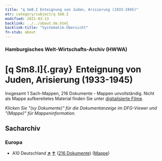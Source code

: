 ```yaml
---
title: "q Sm8.I Enteignung von Juden, Arisierung (1933-1945)"
etr: category/subject/q Sm8.I
modified: 2021-03-13
backlink: ../../about.de.html
backlink-title: "Systematik-Übersicht"
fn-stub: about
---
```


### Hamburgisches Welt-Wirtschafts-Archiv (HWWA)
# [q Sm8.I]{.gray}&#8201; Enteignung von Juden, Arisierung (1933-1945)&#160; 




Insgesamt 1 Sach-Mappen, 216 Dokumente - Mappen unvollständig.
Nicht als Mappe aufbereitetes Material finden Sie unter [digitalisierte Filme](/film/h1_sh).

_Klicken Sie "(xy Dokumente)" für die Dokumentanzeige im DFG-Viewer und "(Mappe)" für Mappeninformation._

## Sacharchiv




### Europa

- A10 Deutschland [**&nearr;**](../../../geo/i/126128/about.de.html "Deutschland (alle Mappen)") [**&uarr;**](../../../geo/about.de.html#A10 "Ländersystematik") (<a href="https://pm20.zbw.eu/dfgview/sh/126128,208307" title="über: Deutschland : Enteignung von Juden, Arisierung (1933-1945)" target="_blank">216 Dokumente</a>) ([Mappe](../../../../folder/sh/1261xx/126128/2083xx/208307/about.de.html))


